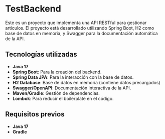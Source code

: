 # TestBackend

Este es un proyecto que implementa una API RESTful para gestionar artículos. El proyecto está desarrollado utilizando Spring Boot, H2 como base de datos en memoria, 
y Swagger para la documentación automática de la API.

## Tecnologías utilizadas

- **Java 17**
- **Spring Boot**: Para la creación del backend.
- **Spring Data JPA**: Para la interacción con la base de datos.
- **H2 Database**: Base de datos en memoria (contiene datos precargados)
- **Swagger/OpenAPI**: Documentación interactiva de la API.
- **Maven/Gradle**: Gestión de dependencias.
- **Lombok**: Para reducir el boilerplate en el código.
  
## Requisitos previos

- **Java 17**
- **Gradle** 


